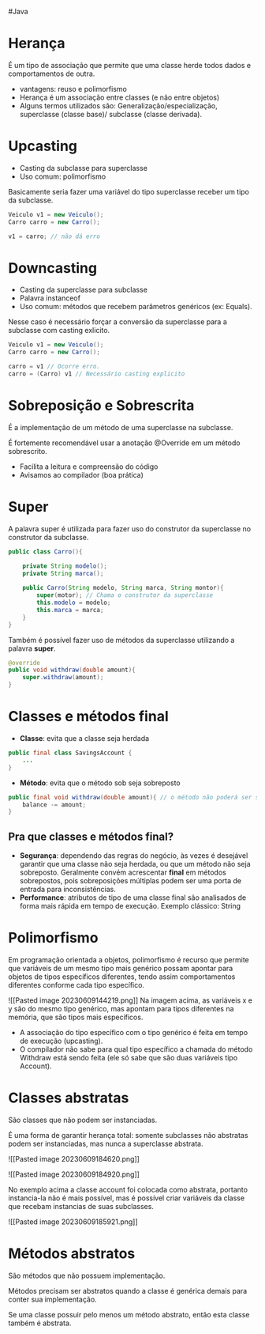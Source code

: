 #Java 

# Herança

É um tipo de associação que permite que uma classe herde todos dados e comportamentos de outra.

- vantagens: reuso e polimorfismo
- Herança é um associação entre classes (e não entre objetos)
- Alguns termos utilizados são: Generalização/especialização, superclasse (classe base)/ subclasse (classe derivada).

# Upcasting

 - Casting da subclasse para superclasse
 - Uso comum: polimorfismo

Basicamente seria fazer uma variável do tipo superclasse receber um tipo da subclasse.

```java
Veiculo v1 = new Veiculo();
Carro carro = new Carro();

v1 = carro; // não dá erro
```

# Downcasting

- Casting da superclasse para subclasse
- Palavra instanceof
- Uso comum: métodos que recebem parâmetros genéricos (ex: Equals).

Nesse caso é necessário forçar a conversão da superclasse para a subclasse com casting exlicito.

```java
Veiculo v1 = new Veiculo();
Carro carro = new Carro();

carro = v1 // Ocorre erro.
carro = (Carro) v1 // Necessário casting explicito
```


# Sobreposição e Sobrescrita

É a implementação de um método de uma superclasse na subclasse.

É fortemente recomendável usar a anotação @Override em um método sobrescrito.
- Facilita a leitura e compreensão do código 
- Avisamos ao compilador (boa prática)

# Super

A palavra super é utilizada para fazer uso do construtor da superclasse no construtor da subclasse.

```java
public class Carro(){

	private String modelo();
	private String marca();
	
	public Carro(String modelo, String marca, String montor){
		super(motor); // Chama o construtor da superclasse
		this.modelo = modelo;
		this.marca = marca;
	}
}
```

Também é possível fazer uso de métodos da superclasse utilizando a palavra **super**.

```java
@override
public void withdraw(double amount){
	super.withdraw(amount);
}
```


# Classes e métodos final

 - **Classe**: evita que a classe seja herdada

```java
public final class SavingsAccount {
	...
}
```
 
 - **Método**: evita que o método sob seja sobreposto

```java
public final void withdraw(double amount){ // o método não poderá ser sobrescrito nas classes filhas
	balance -= amount;
}
```

## Pra que classes e métodos final?

- **Segurança**: dependendo das regras do negócio, às vezes é desejável garantir que uma classe não seja herdada, ou que um método não seja sobreposto. Geralmente convém acrescentar **final** em métodos sobrepostos, pois sobreposições múltiplas podem ser uma porta de entrada para inconsistências.
- **Performance**: atributos de tipo de uma classe final são analisados de forma mais rápida em tempo de execução.
 Exemplo clássico: String


# Polimorfismo

Em programação orientada a objetos, polimorfismo é recurso que permite que variáveis de um mesmo tipo mais genérico possam apontar para objetos de tipos específicos diferentes, tendo assim comportamentos diferentes conforme cada tipo específico.

![[Pasted image 20230609144219.png]]
Na imagem acima, as variáveis x e y são do mesmo tipo genérico, mas apontam para tipos diferentes na memória, que são tipos mais específicos.

- A associação do tipo específico com o tipo genérico é feita em tempo de execução (upcasting).
- O compilador não sabe para qual tipo específico a chamada do método Withdraw está sendo feita (ele só sabe que são duas variáveis tipo Account).


# Classes abstratas

São classes que não podem ser instanciadas.

É uma forma de garantir herança total: somente subclasses não abstratas podem ser instanciadas, mas nunca a superclasse abstrata.

![[Pasted image 20230609184620.png]]


![[Pasted image 20230609184920.png]]

No exemplo acima a classe account foi colocada como abstrata, portanto instancia-la não é mais possível, mas é possível criar variáveis da classe que recebam instancias de suas subclasses. 

![[Pasted image 20230609185921.png]]

# Métodos abstratos

São métodos que não possuem implementação.

Métodos precisam ser abstratos quando a classe é genérica demais para conter sua implementação.

Se uma classe possuir pelo menos um método abstrato, então esta classe também é abstrata.

